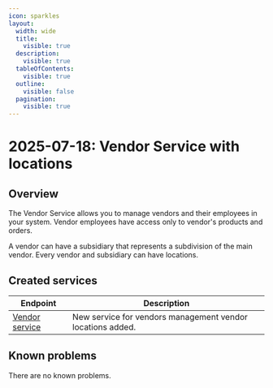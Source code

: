 ```yaml
---
icon: sparkles
layout:
  width: wide 
  title:
    visible: true
  description:
    visible: true
  tableOfContents:
    visible: true
  outline:
    visible: false
  pagination:
    visible: true
---
```


# 2025-07-18: Vendor Service with locations

## Overview

The Vendor Service allows you to manage vendors and their employees in your system. Vendor employees have access only to vendor's products and orders.

A vendor can have a subsidiary that represents a subdivision of the main vendor. Every vendor and subsidiary can have locations.

## Created services

| Endpoint                                                                                                                                                                    | Description                                        |
|-----------------------------------------------------------------------------------------------------------------------------------------------------------------------------|----------------------------------------------------|
| [Vendor service](https://app.gitbook.com/s/d4POTWomuSS7d3dnh4Dg/api-guides-and-references/companies-and-customers/vendor-service)           | New service for vendors management vendor locations added.        |

## Known problems

There are no known problems.
